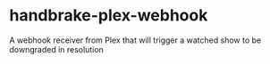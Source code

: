 # handbrake-plex-webhook
A webhook receiver from Plex that will trigger a watched show to be downgraded in resolution
